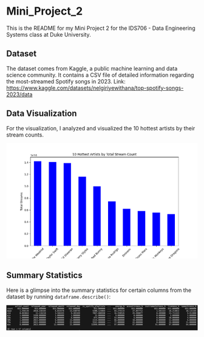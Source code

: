 # Mini_Project_2

This is the README for my Mini Project 2 for the IDS706 - Data Engineering Systems class at Duke University.

## Dataset
The dataset comes from Kaggle, a public machine learning and data science community. It contains a CSV file of detailed information regarding the most-streamed Spotify songs in 2023. Link: https://www.kaggle.com/datasets/nelgiriyewithana/top-spotify-songs-2023/data

## Data Visualization
For the visualization, I analyzed and visualized the 10 hottest artists by their stream counts.

![alt text](top_10_artist_by_stream_count.png)

## Summary Statistics
Here is a glimpse into the summary statistics for certain columns from the dataset by running `dataframe.describe()`:

![alt text](summary_statistics.png)